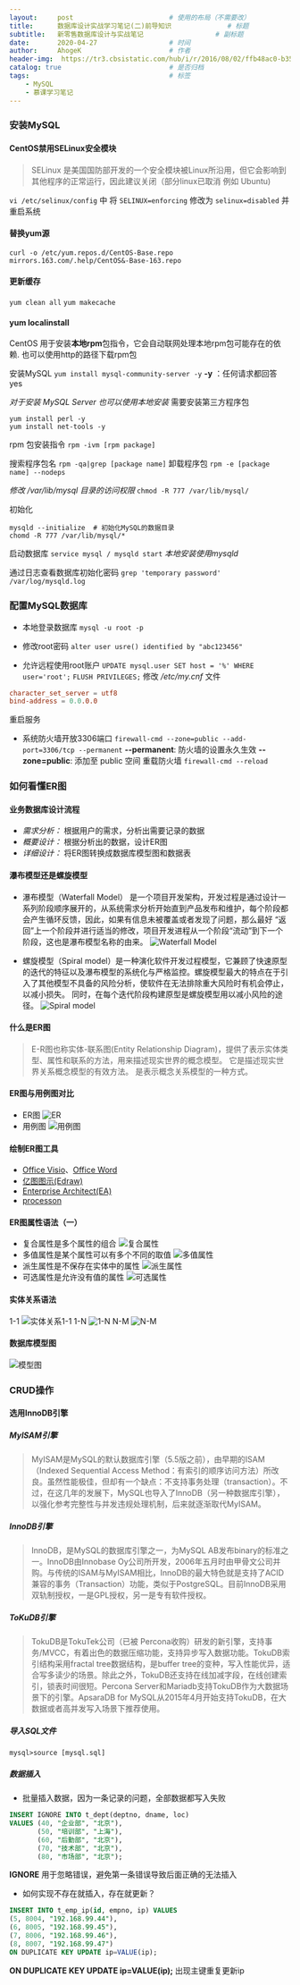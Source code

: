 ```yaml
---
layout:     post                        # 使用的布局（不需要改）
title:      数据库设计实战学习笔记(二)前导知识              # 标题
subtitle:   新零售数据库设计与实战笔记                  # 副标题
date:       2020-04-27                  # 时间
author:     AhogeK                      # 作者
header-img:  https://tr3.cbsistatic.com/hub/i/r/2016/08/02/ffb48ac0-b355-4aec-b814-04c79e1e1bfd/resize/1200x/292c4adbf288356b843876804b244d69/mysqlhero.jpg    # 这篇文章标题背景图片
catalog: true                           # 是否归档
tags:                                   # 标签
    - MySQL
    - 慕课学习笔记
---
```

### 安装MySQL
#### CentOS禁用SELinux安全模块

> SELinux 是美国国防部开发的一个安全模块被Linux所沿用，但它会影响到其他程序的正常运行，因此建议关闭（部分linux已取消 例如 Ubuntu)

``vi /etc/selinux/config`` 中
将 ``SELINUX=enforcing``
修改为 ``selinux=disabled``
并重启系统

#### 替换yum源

``curl -o /etc/yum.repos.d/CentOS-Base.repo mirrors.163.com/.help/CentOS&-Base-163.repo``

#### 更新缓存
``yum clean all``
``yum makecache``

#### yum localinstall
CentOS 用于安装**本地rpm**包指令，它会自动联网处理本地rpm包可能存在的依赖. 也可以使用http的路径下载rpm包

安装MySQL
``yum install mysql-community-server -y``
**-y** ：任何请求都回答 yes

*对于安装 MySQL Server 也可以使用本地安装*
需要安装第三方程序包
```
yum install perl -y
yum install net-tools -y
```

rpm 包安装指令
``rpm -ivm [rpm package]``

搜索程序包名
``rpm -qa|grep [package name]``
卸载程序包
``rpm -e [package name] --nodeps``

*修改 /var/lib/mysql 目录的访问权限*
``chmod -R 777 /var/lib/mysql/``

初始化
```
mysqld --initialize  # 初始化MySQL的数据目录
chomd -R 777 /var/lib/mysql/*
```

启动数据库
``service mysql / mysqld start``
*本地安装使用mysqld*

通过日志查看数据库初始化密码
``grep 'temporary password' /var/log/mysqld.log``

### 配置MySQL数据库

* 本地登录数据库
``mysql -u root -p``

* 修改root密码
``alter user usre() identified by "abc123456"``

* 允许远程使用root账户
``UPDATE mysql.user SET host = '%' WHERE user='root';``
``FLUSH PRIVILEGES;``
修改 */etc/my.cnf* 文件

```cnf
character_set_server = utf8
bind-address = 0.0.0.0
```
重启服务

* 系统防火墙开放3306端口
``firewall-cmd --zone=public --add-port=3306/tcp --permanent``
**--permanent**: 防火墙的设置永久生效
**--zone=public**: 添加至 public 空间
重载防火墙
``firewall-cmd --reload``

### 如何看懂ER图
#### 业务数据库设计流程
* *需求分析：* 根据用户的需求，分析出需要记录的数据
* *概要设计：* 根据分析出的数据，设计ER图
* *详细设计：* 将ER图转换成数据库模型图和数据表

#### 瀑布模型还是螺旋模型
* 瀑布模型（Waterfall Model） 是一个项目开发架构，开发过程是通过设计一系列阶段顺序展开的，从系统需求分析开始直到产品发布和维护，每个阶段都会产生循环反馈，因此，如果有信息未被覆盖或者发现了问题，那么最好 “返回”上一个阶段并进行适当的修改，项目开发进程从一个阶段“流动”到下一个阶段，这也是瀑布模型名称的由来。
![Waterfall Model](https://pic1.zhimg.com/v2-02b883ccec8b0036afe8a062c48d5af2_1200x500.jpg)

* 螺旋模型（Spiral model）是一种演化软件开发过程模型，它兼顾了快速原型的迭代的特征以及瀑布模型的系统化与严格监控。螺旋模型最大的特点在于引入了其他模型不具备的风险分析，使软件在无法排除重大风险时有机会停止，以减小损失。 同时，在每个迭代阶段构建原型是螺旋模型用以减小风险的途径。
![Spiral model](https://img2018.cnblogs.com/common/1596700/201911/1596700-20191128131439638-429295479.jpg)

#### 什么是ER图
> E-R图也称实体-联系图(Entity Relationship Diagram)，提供了表示实体类型、属性和联系的方法，用来描述现实世界的概念模型。 它是描述现实世界关系概念模型的有效方法。 是表示概念关系模型的一种方式。

#### ER图与用例图对比
* ER图
![ER](https://ahogek-oss.oss-cn-hangzhou.aliyuncs.com/blog-img/Screenshot%20from%202020-04-28%2014-41-30.png)
* 用例图
![用例图](https://ahogek-oss.oss-cn-hangzhou.aliyuncs.com/blog-img/Screenshot%20from%202020-04-28%2014-43-27.png)

#### 绘制ER图工具
* [Office Visio](https://www.microsoft.com/en-us/microsoft-365/visio/flowchart-software)、[Office Word](https://www.microsoft.com/en-us/microsoft-365/word)
* [亿图图示(Edraw)](https://www.edrawsoft.cn/)
* [Enterprise Architect(EA)](https://sparxsystems.com/)
* [processon](https://www.processon.com/)

#### ER图属性语法（一）
* 复合属性是多个属性的组合
![复合属性](https://ahogek-oss.oss-cn-hangzhou.aliyuncs.com/blog-img/Screenshot%20from%202020-04-28%2015-13-04.png)
* 多值属性是某个属性可以有多个不同的取值
![多值属性](https://ahogek-oss.oss-cn-hangzhou.aliyuncs.com/blog-img/Screenshot%20from%202020-04-28%2015-16-46.png)
* 派生属性是不保存在实体中的属性
![派生属性](https://ahogek-oss.oss-cn-hangzhou.aliyuncs.com/blog-img/Screenshot%20from%202020-04-28%2015-20-44.png)
* 可选属性是允许没有值的属性
![可选属性](https://ahogek-oss.oss-cn-hangzhou.aliyuncs.com/blog-img/Screenshot%20from%202020-04-28%2015-23-57.png)

#### 实体关系语法
1-1
![实体关系1-1](https://ahogek-oss.oss-cn-hangzhou.aliyuncs.com/blog-img/Screenshot%20from%202020-04-28%2016-01-27.png)
1-N
![1-N](https://ahogek-oss.oss-cn-hangzhou.aliyuncs.com/blog-img/Screenshot%20from%202020-04-28%2016-07-20.png)
N-M
![N-M](https://ahogek-oss.oss-cn-hangzhou.aliyuncs.com/blog-img/Screenshot%20from%202020-04-28%2016-09-59.png)

#### 数据库模型图
![模型图](https://www.navicat.com.cn/images/product_screenshot/ProductInfo_NDM3_01_mainUI_win_light_CN.png)

### CRUD操作
#### 选用InnoDB引擎
##### MyISAM引擎
>MyISAM是MySQL的默认数据库引擎（5.5版之前），由早期的ISAM（Indexed Sequential Access Method：有索引的顺序访问方法）所改良。虽然性能极佳，但却有一个缺点：不支持事务处理（transaction）。不过，在这几年的发展下，MySQL也导入了InnoDB（另一种数据库引擎），以强化参考完整性与并发违规处理机制，后来就逐渐取代MyISAM。

##### InnoDB引擎
>InnoDB，是MySQL的数据库引擎之一，为MySQL AB发布binary的标准之一。InnoDB由Innobase Oy公司所开发，2006年五月时由甲骨文公司并购。与传统的ISAM与MyISAM相比，InnoDB的最大特色就是支持了ACID兼容的事务（Transaction）功能，类似于PostgreSQL。目前InnoDB采用双轨制授权，一是GPL授权，另一是专有软件授权。

##### ToKuDB引擎
>TokuDB是TokuTek公司（已被 Percona收购）研发的新引擎，支持事务/MVCC，有着出色的数据压缩功能，支持异步写入数据功能。TokuDB索引结构采用fractal tree数据结构，是buffer tree的变种，写入性能优异，适合写多读少的场景。除此之外，TokuDB还支持在线加减字段，在线创建索引，锁表时间很短。Percona Server和Mariadb支持TokuDB作为大数据场景下的引擎。ApsaraDB for MySQL从2015年4月开始支持TokuDB，在大数据或者高并发写入场景下推荐使用。

##### 导入SQL文件
``mysql>source [mysql.sql]``

##### 数据插入
* 批量插入数据，因为一条记录的问题，全部数据都写入失败
```sql
INSERT IGNORE INTO t_dept(deptno, dname, loc)
VALUES (40, "企业部", "北京"),
       (50, "培训部", "上海"),
       (60, "后勤部", "北京"),
       (70, "技术部", "北京"),
       (80, "市场部", "北京");
```
**IGNORE** 用于忽略错误，避免第一条错误导致后面正确的无法插入

* 如何实现不存在就插入，存在就更新？
```sql
INSERT INTO t_emp_ip(id, empno, ip) VALUES
(5, 8004, "192.168.99.44"),
(6, 8005, "192.168.99.45"),
(7, 8006, "192.168.99.46"),
(8, 8007, "192.168.99.47")
ON DUPLICATE KEY UPDATE ip=VALUE(ip);
```
**ON DUPLICATE KEY UPDATE ip=VALUE(ip);** 出现主键重复更新ip